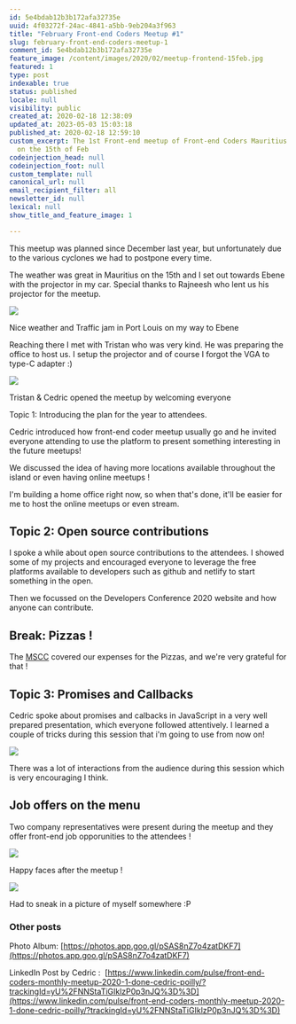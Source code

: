 ```yaml
---
id: 5e4bdab12b3b172afa32735e
uuid: 4f03272f-24ac-4841-a5bb-9eb204a3f963
title: "February Front-end Coders Meetup #1"
slug: february-front-end-coders-meetup-1
comment_id: 5e4bdab12b3b172afa32735e
feature_image: /content/images/2020/02/meetup-frontend-15feb.jpg
featured: 1
type: post
indexable: true
status: published
locale: null
visibility: public
created_at: 2020-02-18 12:38:09
updated_at: 2023-05-03 15:03:18
published_at: 2020-02-18 12:59:10
custom_excerpt: The 1st Front-end meetup of Front-end Coders Mauritius happened
  on the 15th of Feb
codeinjection_head: null
codeinjection_foot: null
custom_template: null
canonical_url: null
email_recipient_filter: all
newsletter_id: null
lexical: null
show_title_and_feature_image: 1

---
```


This meetup was planned since December last year, but unfortunately due to the various cyclones we had to postpone every time.

The weather was great in Mauritius on the 15th and I set out towards Ebene with the projector in my car. Special thanks to Rajneesh who lent us his projector for the meetup.

![](/content/images/2020/02/photo_2020-02-18-16.55.48.jpg)

Nice weather and Traffic jam in Port Louis on my way to Ebene

Reaching there I met with Tristan who was very kind. He was preparing the office to host us. I setup the projector and of course I forgot the VGA to type-C adapter :)

![](/content/images/2020/02/photo_2020-02-18-16.55.51.jpg)

Tristan & Cedric opened the meetup by welcoming everyone

Topic 1: Introducing the plan for the year to attendees.

Cedric introduced how front-end coder meetup usually go and he invited everyone attending to use the platform to present something interesting in the future meetups!

We discussed the idea of having more locations available throughout the island or even having online meetups !

I'm building a home office right now, so when that's done, it'll be easier for me to host the online meetups or even stream.

## Topic 2: Open source contributions

I spoke a while about open source contributions to the attendees. I showed some of my projects and encouraged everyone to leverage the free platforms available to developers such as github and netlify to start something in the open.

Then we focussed on the Developers Conference 2020 website and how anyone can contribute.

## Break: Pizzas !

The [MSCC](https://twitter.com/MSCraftsman) covered our expenses for the Pizzas, and we're very grateful for that !

## Topic 3: Promises and Callbacks

Cedric spoke about promises and calbacks in JavaScript in a very well prepared presentation, which everyone followed attentively. I learned a couple of tricks during this session that i'm going to use from now on!

![](/content/images/2020/02/photo_2020-02-18-16.55.56.jpg)

There was a lot of interactions from the audience during this session which is very encouraging I think.

## Job offers on the menu

Two company representatives were present during the meetup and they offer front-end job opporunities to the attendees !

![](/content/images/2020/02/photo_2020-02-18-16.56.00.jpg)

Happy faces after the meetup !

![](/content/images/2020/02/photo_2020-02-18-16.56.05.jpg)

Had to sneak in a picture of myself somewhere :P 

### Other posts

Photo Album: [https://photos.app.goo.gl/pSAS8nZ7o4zatDKF7](https://photos.app.goo.gl/pSAS8nZ7o4zatDKF7)

LinkedIn Post by Cedric :  [https://www.linkedin.com/pulse/front-end-coders-monthly-meetup-2020-1-done-cedric-poilly/?trackingId=yU%2FNNStaTiGIklzP0p3nJQ%3D%3D](https://www.linkedin.com/pulse/front-end-coders-monthly-meetup-2020-1-done-cedric-poilly/?trackingId=yU%2FNNStaTiGIklzP0p3nJQ%3D%3D)